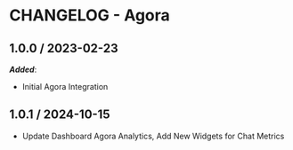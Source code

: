 # CHANGELOG - Agora

## 1.0.0 / 2023-02-23

***Added***:

* Initial Agora Integration

## 1.0.1 / 2024-10-15

* Update Dashboard Agora Analytics, Add New Widgets for Chat Metrics